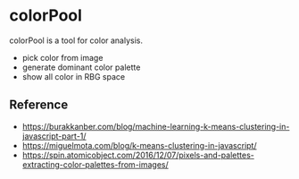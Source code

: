 # colorPool

colorPool is a tool for color analysis. 

- pick color from image
- generate dominant color palette
- show all color in RBG space

## Reference
- https://burakkanber.com/blog/machine-learning-k-means-clustering-in-javascript-part-1/
- https://miguelmota.com/blog/k-means-clustering-in-javascript/
- https://spin.atomicobject.com/2016/12/07/pixels-and-palettes-extracting-color-palettes-from-images/

